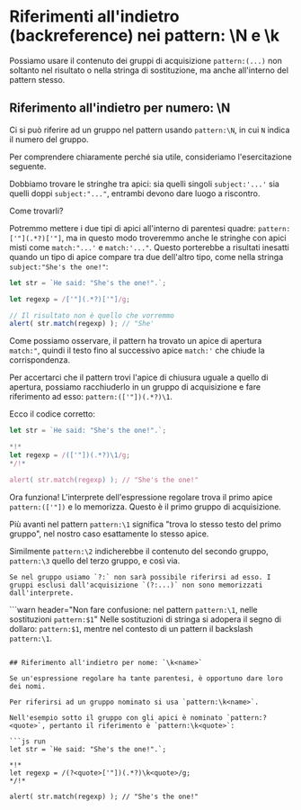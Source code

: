 # Riferimenti all'indietro (backreference) nei pattern: \N e \k<name>

Possiamo usare il contenuto dei gruppi di acquisizione `pattern:(...)` non soltanto nel risultato o nella stringa di sostituzione, ma anche all'interno del pattern stesso.

## Riferimento all'indietro per numero: \N

Ci si può riferire ad un gruppo nel pattern usando `pattern:\N`, in cui `N` indica il numero del gruppo.

Per comprendere chiaramente perché sia utile, consideriamo l'esercitazione seguente.

Dobbiamo trovare le stringhe tra apici: sia quelli singoli `subject:'...'` sia quelli doppi `subject:"..."`, entrambi devono dare luogo a riscontro.

Come trovarli?

Potremmo mettere i due tipi di apici all'interno di parentesi quadre: `pattern:['"](.*?)['"]`, ma in questo modo troveremmo anche le stringhe con apici misti come `match:"...'` e `match:'..."`. Questo porterebbe a risultati inesatti quando un tipo di apice compare tra due dell'altro tipo, come nella stringa `subject:"She's the one!"`:

```js run
let str = `He said: "She's the one!".`;

let regexp = /['"](.*?)['"]/g;

// Il risultato non è quello che vorremmo
alert( str.match(regexp) ); // "She'
```

Come possiamo osservare, il pattern ha trovato un apice di apertura `match:"`, quindi il testo fino al successivo apice `match:'` che chiude la corrispondenza.

Per accertarci che il pattern trovi l'apice di chiusura uguale a quello di apertura, possiamo racchiuderlo in un gruppo di acquisizione e fare riferimento ad esso: `pattern:(['"])(.*?)\1`.

Ecco il codice corretto:

```js run
let str = `He said: "She's the one!".`;

*!*
let regexp = /(['"])(.*?)\1/g;
*/!*

alert( str.match(regexp) ); // "She's the one!"
```

Ora funziona! L'interprete dell'espressione regolare trova il primo apice `pattern:(['"])` e lo memorizza. Questo è il primo gruppo di acquisizione.

Più avanti nel pattern `pattern:\1` significa "trova lo stesso testo del primo gruppo", nel nostro caso esattamente lo stesso apice.

Similmente `pattern:\2` indicherebbe il contenuto del secondo gruppo, `pattern:\3` quello del terzo gruppo, e così via.

```smart
Se nel gruppo usiamo `?:` non sarà possibile riferirsi ad esso. I gruppi esclusi dall'acquisizione `(?:...)` non sono memorizzati dall'interprete.
```

```warn header="Non fare confusione: nel pattern `pattern:\1`, nelle sostituzioni `pattern:$1`"
Nelle sostituzioni di stringa si adopera il segno di dollaro: `pattern:$1`, mentre nel contesto di un pattern il backslash `pattern:\1`.
```

## Riferimento all'indietro per nome: `\k<name>`

Se un'espressione regolare ha tante parentesi, è opportuno dare loro dei nomi.

Per riferirsi ad un gruppo nominato si usa `pattern:\k<name>`.

Nell'esempio sotto il gruppo con gli apici è nominato `pattern:?<quote>`, pertanto il riferimento è `pattern:\k<quote>`:

```js run
let str = `He said: "She's the one!".`;

*!*
let regexp = /(?<quote>['"])(.*?)\k<quote>/g;
*/!*

alert( str.match(regexp) ); // "She's the one!"
```
